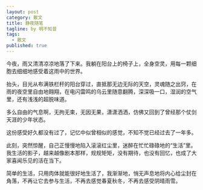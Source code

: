 ```yaml
---
layout: post
category: 散文
title: 静夜随笔
tagline: by 明不知昔
tags: 
  - 散文
published: true
---
```


今夜，雨又清清凉凉地落了下来。我躺在阳台上的椅子上，全身空灵，用每一颗细胞去细细地感受着这雨中的世界。

抬头，目光从布满铁栏杆的阳台穿过，直抵那无边无际的天空，灵魂随之出窍，在雨的夜空里自由地翱翔，在电闪雷鸣的乌云里随意翻腾，深深吸一口，湿润的空气里，还有浅浅的超脱味道。

多么自由的气息啊，无拘无束，无因无果，潇潇洒洒，仿佛又回到了曾经那个仗剑天涯的少年状态。

这份感受好久都没有过了，记忆中似曾相似的感觉，不知不觉已经过去了一年多。

此刻，突然惊醒，自己正慢慢地陷入滚滚红尘里，迷醉在忙忙碌碌地的“生活”里。我生活的影子，越来越像剧本那样，规规矩矩，没有期待，也没有回忆，也成了大家喜闻乐见的活在当下。

简单的生活，只用肉体就能很好地生活了，我渐渐地，悄无声息地将内心给尘封在角落，不再让它去参与生活，不再去感觉春夏秋冬，不再去感受阴晴雨雪。